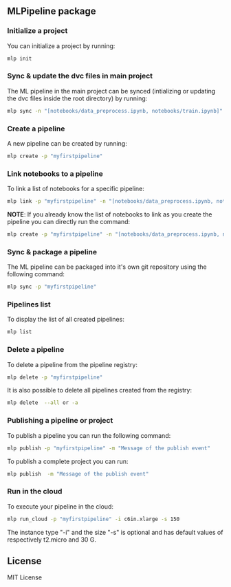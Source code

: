 
## MLPipeline package

###  Initialize a project

You can initialize a project by running:

```sh
mlp init
```

### Sync & update the dvc files in main project

The ML pipeline in the main project can be synced (intializing or updating the dvc files inside the root directory) by running:

```sh
mlp sync -n "[notebooks/data_preprocess.ipynb, notebooks/train.ipynb]"
```

### Create a pipeline

A new pipeline can be created by running:

```sh
mlp create -p "myfirstpipeline"
```

### Link notebooks to a pipeline

To link a list of notebooks for a specific pipeline:

```sh
mlp link -p "myfirstpipeline" -n "[notebooks/data_preprocess.ipynb, notebooks/train.ipynb]"
```

**NOTE**: If you already know the list of notebooks to link as you create the pipeline you can directly run the command:

```sh
mlp create -p "myfirstpipeline" -n "[notebooks/data_preprocess.ipynb, notebooks/train.ipynb]"
```

### Sync & package a pipeline

The ML pipeline can be packaged into it's own git repository using the following command:

```sh
mlp sync -p "myfirstpipeline"
```

### Pipelines list

To display the list of all created pipelines:

```sh
mlp list
```

### Delete a pipeline

To delete a pipeline from the pipeline registry:

```sh
mlp delete -p "myfirstpipeline"
```

It is also possible to delete all pipelines created from the registry:

```sh
mlp delete  --all or -a
```
### Publishing a pipeline or project

To publish a pipeline you can run the following command:
```sh
mlp publish -p "myfirstpipeline" -m "Message of the publish event"
```

To publish a complete project you can run:

```sh
mlp publish  -m "Message of the publish event"
```


### Run in the cloud

To execute your pipeline in the cloud:
```sh
mlp run_cloud -p "myfirstpipeline" -i c6in.xlarge -s 150
```

The instance type "-i" and the size "-s" is optional and has default values of respectively t2.micro and 30 G.

## License

MIT License
